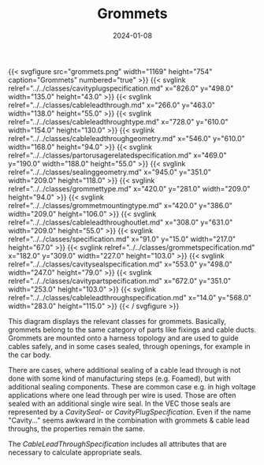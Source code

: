 ﻿---
title: Grommets
toc: false
type: specs
layout: diagram
date: "2024-01-08"
draft: false
specification: VEC
version: 2.1.0
documentType: "Recommendation"
elementType: Diagram
classes:
  - CavityPlugSpecification
  - CableLeadThrough
  - CableLeadThroughType
  - CableLeadThroughGeometry
  - PartOrUsageRelatedSpecification
  - SealingGeometry
  - GrommetType
  - GrommetMountingType
  - CableLeadThroughOutlet
  - Specification
  - GrommetSpecification
  - CavitySealSpecification
  - CavityPartSpecification
  - CableLeadThroughSpecification
menu:
  VEC-2.1.0:    
    parent: component-characteristics
    identifier: component-characteristics/grommets
    weight: 1005016 

# Prev/next pager order (if `docs_section_pager` enabled in `params.toml`)
weight: 1005016
---
{{< svgfigure src="grommets.png" width="1169" height="754" caption="Grommets" numbered="true" >}}
  {{< svglink relref="../../classes/cavityplugspecification.md" x="826.0" y="498.0" width="135.0" height="43.0" >}}
  {{< svglink relref="../../classes/cableleadthrough.md" x="266.0" y="463.0" width="138.0" height="55.0" >}}
  {{< svglink relref="../../classes/cableleadthroughtype.md" x="728.0" y="610.0" width="154.0" height="130.0" >}}
  {{< svglink relref="../../classes/cableleadthroughgeometry.md" x="546.0" y="610.0" width="168.0" height="94.0" >}}
  {{< svglink relref="../../classes/partorusagerelatedspecification.md" x="469.0" y="190.0" width="188.0" height="55.0" >}}
  {{< svglink relref="../../classes/sealinggeometry.md" x="945.0" y="351.0" width="209.0" height="118.0" >}}
  {{< svglink relref="../../classes/grommettype.md" x="420.0" y="281.0" width="209.0" height="94.0" >}}
  {{< svglink relref="../../classes/grommetmountingtype.md" x="420.0" y="386.0" width="209.0" height="106.0" >}}
  {{< svglink relref="../../classes/cableleadthroughoutlet.md" x="308.0" y="631.0" width="209.0" height="55.0" >}}
  {{< svglink relref="../../classes/specification.md" x="91.0" y="15.0" width="217.0" height="67.0" >}}
  {{< svglink relref="../../classes/grommetspecification.md" x="182.0" y="309.0" width="227.0" height="103.0" >}}
  {{< svglink relref="../../classes/cavitysealspecification.md" x="553.0" y="498.0" width="247.0" height="79.0" >}}
  {{< svglink relref="../../classes/cavitypartspecification.md" x="672.0" y="351.0" width="253.0" height="103.0" >}}
  {{< svglink relref="../../classes/cableleadthroughspecification.md" x="14.0" y="568.0" width="283.0" height="115.0" >}}
{{< / svgfigure >}}
<p> This diagram displays the relevant classes for grommets. Basically, grommets belong to the same category of parts like fixings and cable ducts. Grommets are mounted onto a harness topology and are used to guide cables safely, and in some cases sealed, through openings, for example in the car body.      </p>      <p> There are cases, where additional sealing of a cable lead through is not done with some kind of manufacturing steps (e.g. Foamed), but with additional sealing components. These are common case e.g. in high voltage applications where one lead through per wire is used. Those are often sealed with an additional single wire seal. In the VEC those seals are represented by a <i>CavitySeal</i>- or <i>CavityPlugSpecification</i>. Even if the name &quot;Cavity...&quot; seems awkward in the combination with grommets &amp;&#160;cable lead throughs, the properties remain the same.      </p>      <p> The <i>CableLeadThroughSpecification</i> includes all attributes that are necessary to calculate appropriate seals.      </p>